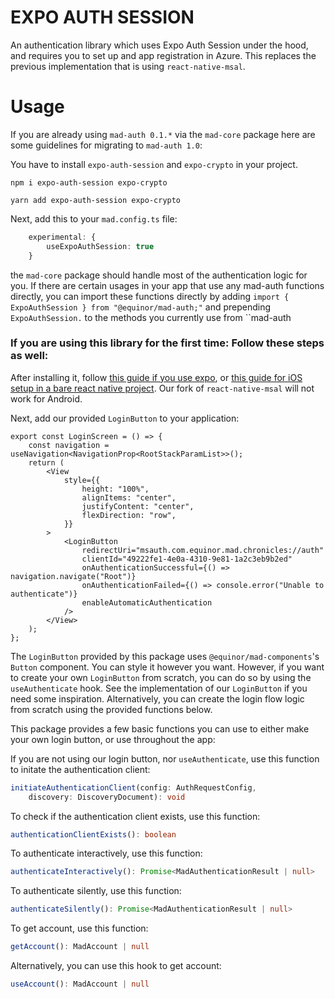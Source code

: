 # EXPO AUTH SESSION

An authentication library which uses Expo Auth Session under the hood, and requires you to set up
and app registration in Azure. This replaces the previous implementation that is using
`react-native-msal`.

# Usage

If you are already using `mad-auth 0.1.*` via the `mad-core` package here are some guidelines for migrating to `mad-auth 1.0`:

You have to install `expo-auth-session` and `expo-crypto` in your project.

```
npm i expo-auth-session expo-crypto
```

```
yarn add expo-auth-session expo-crypto
```

Next, add this to your `mad.config.ts` file:

```ts
    experimental: {
        useExpoAuthSession: true
    }
```

the `mad-core` package should handle most of the authentication logic for you. If there are certain usages in your app that use any mad-auth functions directly, 
you can import these functions directly by adding 
``import { ExpoAuthSession } from "@equinor/mad-auth;"``
and prepending ``ExpoAuthSession.`` to the methods you currently use from ``mad-auth

### If you are using this library for the first time: Follow these steps as well:

After installing it, follow
[this guide if you use expo](https://github.com/equinor/react-native-msal/blob/main/docs/expo_setup.md),
or
[this guide for iOS setup in a bare react native project](https://github.com/equinor/react-native-msal/blob/main/docs/ios_setup.md).
Our fork of `react-native-msal` will not work for Android.

Next, add our provided `LoginButton` to your application:

```tsx
export const LoginScreen = () => {
    const navigation = useNavigation<NavigationProp<RootStackParamList>>();
    return (
        <View
            style={{
                height: "100%",
                alignItems: "center",
                justifyContent: "center",
                flexDirection: "row",
            }}
        >
            <LoginButton
                redirectUri="msauth.com.equinor.mad.chronicles://auth"
                clientId="49222fe1-4e0a-4310-9e81-1a2c3eb9b2ed"
                onAuthenticationSuccessful={() => navigation.navigate("Root")}
                onAuthenticationFailed={() => console.error("Unable to authenticate")}
                enableAutomaticAuthentication
            />
        </View>
    );
};
```

The `LoginButton` provided by this package uses `@equinor/mad-components`'s `Button` component. You
can style it however you want. However, if you want to create your own `LoginButton` from scratch,
you can do so by using the `useAuthenticate` hook. See the implementation of our `LoginButton` if
you need some inspiration. Alternatively, you can create the login flow logic from scratch using the
provided functions below.

This package provides a few basic functions you can use to either make your own login button, or use
throughout the app:

If you are not using our login button, nor `useAuthenticate`, use this function to initate the
authentication client:

```ts
initiateAuthenticationClient(config: AuthRequestConfig,
    discovery: DiscoveryDocument): void
```

To check if the authentication client exists, use this function:

```ts
authenticationClientExists(): boolean
```

To authenticate interactively, use this function:

```ts
authenticateInteractively(): Promise<MadAuthenticationResult | null>
```

To authenticate silently, use this function:

```ts
authenticateSilently(): Promise<MadAuthenticationResult | null>
```

To get account, use this function:

```ts
getAccount(): MadAccount | null
```

Alternatively, you can use this hook to get account:

```ts
useAccount(): MadAccount | null
```

